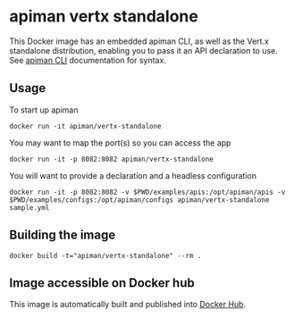 apiman vertx standalone
=======================

This Docker image has an embedded apiman CLI, as well as the Vert.x standalone distribution, enabling you to pass it an API declaration to use. See [apiman CLI](https://github.com/apiman/apiman-cli) documentation for syntax.

## Usage

To start up apiman

    docker run -it apiman/vertx-standalone

You may want to map the port(s) so you can access the app

    docker run -it -p 8082:8082 apiman/vertx-standalone

You will want to provide a declaration and a headless configuration

	docker run -it -p 8082:8082 -v $PWD/examples/apis:/opt/apiman/apis -v $PWD/examples/configs:/opt/apiman/configs apiman/vertx-standalone sample.yml

## Building the image

    docker build -t="apiman/vertx-standalone" --rm .

## Image accessible on Docker hub

This image is automatically built and published into [Docker Hub](https://registry.hub.docker.com/u/apiman/vertx-standalone/).
